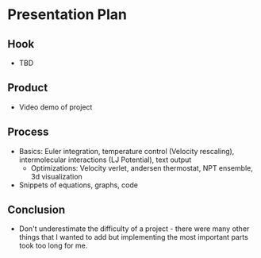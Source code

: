 # Presentation Plan

## Hook
* TBD

## Product
* Video demo of project

## Process
* Basics: Euler integration, temperature control (Velocity rescaling), intermolecular interactions (LJ Potential), text output
  * Optimizations: Velocity verlet, andersen thermostat, NPT ensemble, 3d visualization
* Snippets of equations, graphs, code

## Conclusion
* Don't underestimate the difficulty of a project - there were many other things that I wanted to add but implementing the most important parts took too long for me.

<!-- EXAMPLE

## Hook
* Verbal riddle of GGD

## Product
* GIF/Demo of example/non-example

## Process
* Flowchart of plan
  * MVP: noun -> door -> yes/no
  * Beyond MVP: noun -> word relation API -> noun API -> yes/no, with counterexample
* Code snippets of:
  * MVP
  * Both APIs
  * Challenge with API keys

## Conclusion
* [URL to project]
* Takeaways
  * Less = more: the heart of the riddle was one line of code; it obviously took more to make the entire thing work, but one complicated line of regular expressions was essentially the solution to the riddle
  * Expect the unexpected: it’s important to budget time for things you don’t account for; for example, I didn’t consider the fact that I would need another entire API to detect nouns
  * Determination is key: ironically enough, I had to make my API keys private. At first, it didn’t seem like it was possible, which meant I couldn’t publish my app. But after all of that hard work, I was determined to find a solution, and I found it in config variables.
* "Presentation can’t, but a speech can"


-->
